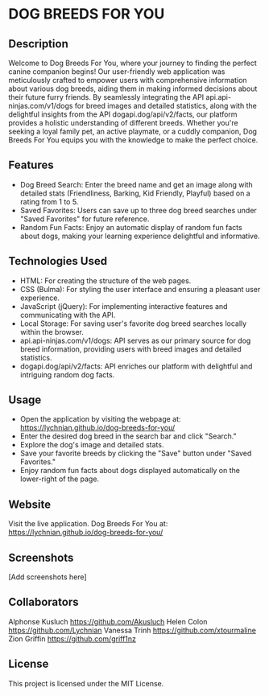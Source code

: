 # DOG BREEDS FOR YOU


## Description

Welcome to Dog Breeds For You, where your journey to finding the perfect canine companion begins! Our user-friendly web application was meticulously crafted to empower users with comprehensive information about various dog breeds, aiding them in making informed decisions about their future furry friends. By seamlessly integrating the API api.api-ninjas.com/v1/dogs for breed images and detailed statistics, along with the delightful insights from the API dogapi.dog/api/v2/facts, our platform provides a holistic understanding of different breeds. Whether you're seeking a loyal family pet, an active playmate, or a cuddly companion, Dog Breeds For You equips you with the knowledge to make the perfect choice. 


## Features

- Dog Breed Search: Enter the breed name and get an image along with detailed stats (Friendliness, Barking, Kid Friendly, Playful) based on a rating from 1 to 5.
- Saved Favorites: Users can save up to three dog breed searches under "Saved Favorites" for future reference.
- Random Fun Facts: Enjoy an automatic display of random fun facts about dogs, making your learning experience delightful and informative.


## Technologies Used

- HTML:  For creating the structure of the web pages.
- CSS (Bulma):  For styling the user interface and ensuring a pleasant user experience.
- JavaScript (jQuery):  For implementing interactive features and communicating with the API.
- Local Storage:  For saving user's favorite dog breed searches locally within the browser.
- api.api-ninjas.com/v1/dogs:  API serves as our primary source for dog breed information, providing users with breed images and detailed statistics.
- dogapi.dog/api/v2/facts:  API enriches our platform with delightful and intriguing random dog facts.


## Usage

-  Open the application by visiting the webpage at: https://lychnian.github.io/dog-breeds-for-you/
-  Enter the desired dog breed in the search bar and click "Search."
-  Explore the dog's image and detailed stats. 
-  Save your favorite breeds by clicking the "Save" button under "Saved Favorites."
-  Enjoy random fun facts about dogs displayed automatically on the lower-right of the page.


## Website

Visit the live application. Dog Breeds For You at: https://lychnian.github.io/dog-breeds-for-you/


## Screenshots
[Add screenshots here]


## Collaborators

Alphonse Kusluch	https://github.com/Akusluch
Helen Colon	    	https://github.com/Lychnian	
Vanessa Trinh		https://github.com/xtourmaline	
Zion Griffin		https://github.com/griff1nz


## License

This project is licensed under the MIT License.
